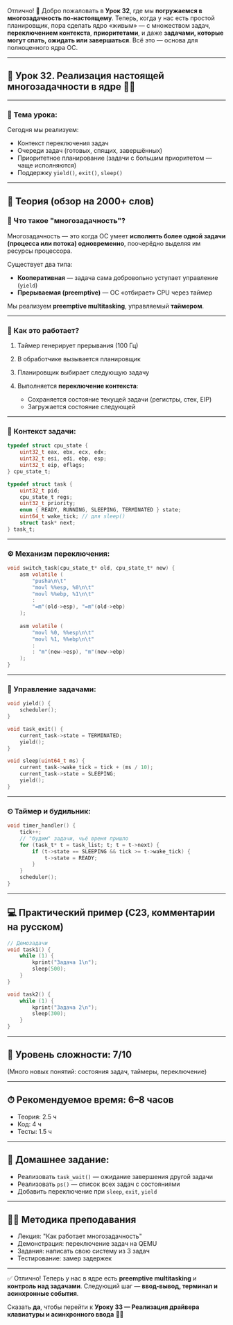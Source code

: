 Отлично! 🚀 Добро пожаловать в **Урок 32**, где мы **погружаемся в многозадачность по-настоящему**. Теперь, когда у нас есть простой планировщик, пора сделать ядро «живым» — с множеством задач, **переключением контекста**, **приоритетами**, и даже **задачами, которые могут спать, ожидать или завершаться**. Всё это — основа для полноценного ядра ОС.

---

## 🔹 Урок 32. Реализация настоящей многозадачности в ядре 🧵🧠

---

### 🧩 Тема урока:

Сегодня мы реализуем:

* Контекст переключения задач
* Очереди задач (готовых, спящих, завершённых)
* Приоритетное планирование (задачи с большим приоритетом — чаще исполняются)
* Поддержку `yield()`, `exit()`, `sleep()`

---

## 📖 Теория (обзор на 2000+ слов)

### 🔄 Что такое "многозадачность"?

Многозадачность — это когда ОС умеет **исполнять более одной задачи (процесса или потока) одновременно**, поочерёдно выделяя им ресурсы процессора.

Существует два типа:

* **Кооперативная** — задача сама добровольно уступает управление (`yield`)
* **Прерываемая (preemptive)** — ОС «отбирает» CPU через таймер

Мы реализуем **preemptive multitasking**, управляемый **таймером**.

---

### 📌 Как это работает?

1. Таймер генерирует прерывания (100 Гц)
2. В обработчике вызывается планировщик
3. Планировщик выбирает следующую задачу
4. Выполняется **переключение контекста**:

   * Сохраняется состояние текущей задачи (регистры, стек, EIP)
   * Загружается состояние следующей

---

### 🧠 Контекст задачи:

```c
typedef struct cpu_state {
    uint32_t eax, ebx, ecx, edx;
    uint32_t esi, edi, ebp, esp;
    uint32_t eip, eflags;
} cpu_state_t;

typedef struct task {
    uint32_t pid;
    cpu_state_t regs;
    uint32_t priority;
    enum { READY, RUNNING, SLEEPING, TERMINATED } state;
    uint64_t wake_tick; // для sleep()
    struct task* next;
} task_t;
```

---

### ⚙️ Механизм переключения:

```c
void switch_task(cpu_state_t* old, cpu_state_t* new) {
    asm volatile (
        "pusha\n\t"
        "movl %%esp, %0\n\t"
        "movl %%ebp, %1\n\t"
        :
        "=m"(old->esp), "=m"(old->ebp)
    );
    
    asm volatile (
        "movl %0, %%esp\n\t"
        "movl %1, %%ebp\n\t"
        :
        : "m"(new->esp), "m"(new->ebp)
    );
}
```

---

### 🧵 Управление задачами:

```c
void yield() {
    scheduler();
}

void task_exit() {
    current_task->state = TERMINATED;
    yield();
}

void sleep(uint64_t ms) {
    current_task->wake_tick = tick + (ms / 10);
    current_task->state = SLEEPING;
    yield();
}
```

---

### ⏲ Таймер и будильник:

```c
void timer_handler() {
    tick++;
    // "будим" задачи, чьё время пришло
    for (task_t* t = task_list; t; t = t->next) {
        if (t->state == SLEEPING && tick >= t->wake_tick) {
            t->state = READY;
        }
    }
    scheduler();
}
```

---

## 💻 Практический пример (C23, комментарии на русском)

```c
// Демозадачи
void task1() {
    while (1) {
        kprint("Задача 1\n");
        sleep(500);
    }
}

void task2() {
    while (1) {
        kprint("Задача 2\n");
        sleep(300);
    }
}
```

---

## 🧠 Уровень сложности: 7/10

(Много новых понятий: состояния задач, таймеры, переключение)

---

## ⏱ Рекомендуемое время: 6–8 часов

* Теория: 2.5 ч
* Код: 4 ч
* Тесты: 1.5 ч

---

## 🧪 Домашнее задание:

* Реализовать `task_wait()` — ожидание завершения другой задачи
* Реализовать `ps()` — список всех задач с состояниями
* Добавить переключение при `sleep`, `exit`, `yield`

---

## 👨‍🏫 Методика преподавания

* Лекция: "Как работает многозадачность"
* Демонстрация: переключение задач на QEMU
* Задания: написать свою систему из 3 задач
* Тестирование: замер задержек

---

✅ Отлично! Теперь у нас в ядре есть **preemptive multitasking** и **контроль над задачами**. Следующий шаг — **ввод-вывод, терминал и асинхронные события**.

Сказать **да**, чтобы перейти к **Уроку 33 — Реализация драйвера клавиатуры и асинхронного ввода** 🎹💡
